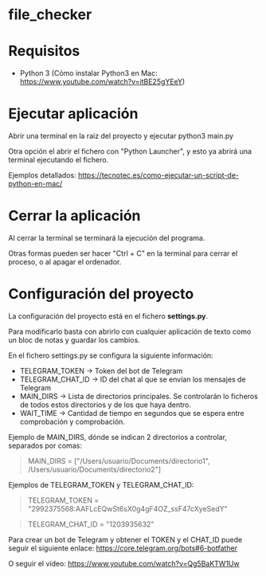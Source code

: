 # file_checker

# Requisitos

* Python 3 (Cómo instalar Python3 en Mac: https://www.youtube.com/watch?v=itBE25gYEeY)

# Ejecutar aplicación

Abrir una terminal en la raiz del proyecto y ejecutar python3 main.py

Otra opción el abrir el fichero con "Python Launcher", y esto ya abrirá una terminal ejecutando el fichero.

Ejemplos detallados: https://tecnotec.es/como-ejecutar-un-script-de-python-en-mac/

# Cerrar la aplicación

Al cerrar la terminal se terminará la ejecución del programa.

Otras formas pueden ser hacer "Ctrl + C" en la terminal para cerrar el proceso, o al apagar el ordenador.

# Configuración del proyecto

La configuración del proyecto está en el fichero **settings.py**.

Para modificarlo basta con abrirlo con cualquier aplicación de texto como un bloc de notas y guardar los cambios.

En el fichero settings.py se configura la siguiente información:
* TELEGRAM_TOKEN -> Token del bot de Telegram
* TELEGRAM_CHAT_ID -> ID del chat al que se envían los mensajes de Telegram
* MAIN_DIRS -> Lista de directorios principales. Se controlarán lo ficheros de todos estos directorios y de los que haya dentro.
* WAIT_TIME -> Cantidad de tiempo en segundos que se espera entre comprobación y comprobación.

Ejemplo de MAIN_DIRS, dónde se indican 2 directorios a controlar, separados por comas:
> MAIN_DIRS = ["/Users/usuario/Documents/directorio1", /Users/usuario/Documents/directorio2"]

Ejemplos de TELEGRAM_TOKEN y TELEGRAM_CHAT_ID:
> TELEGRAM_TOKEN = "2992375568:AAFLcEQwSt6sX0g4gF4OZ_ssF47cXyeSedY"

> TELEGRAM_CHAT_ID = "1203935632"

Para crear un bot de Telegram y obtener el TOKEN y el CHAT_ID puede seguir el siguiente enlace: https://core.telegram.org/bots#6-botfather

O seguir el vídeo: https://www.youtube.com/watch?v=Qg5BaKTW1Uw
